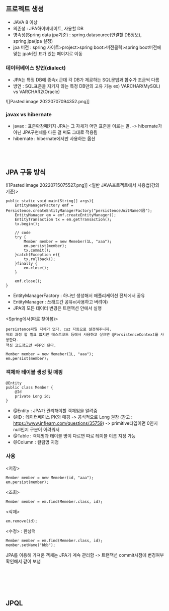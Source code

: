 ## 프로젝트 생성
- JAVA 8 이상
- 의존성 : JPA하이버네이트, 사용할 DB
- 영속성(Spring data jpa기준) : spring.datasource(연결할 DB정보), spring.jpa(jpa 설정)
- jpa 버전 : spring 사이트>project>spring boot>버전클릭>spring boot버전에 맞는 jpa버전 표가 있는 페이지로 이동


### 데이터베이스 방언(dialect)
- JPA는 특정 DB에 종속x
근데 각 DB가 제공하는 SQL문법과 함수가 조금씩 다름
- 방언 : SQL표준을 지키지 않는 특정 DB만의 고유 기능
ex) VARCHAR(MySQL) vs VARCHAR2(Oracle)

![[Pasted image 20220707094352.png]]

### javax vs hibernate
- javax : 표준확장패키지
JPA는 그 자체가 어떤 표준을 이르는 말. -> hibernate가 아닌 JPA구현체를 다른 걸 써도 그대로 적용됨
- hibernate : hibernate에서만 사용하는 옵션
</br></br></br></br>

## JPA 구동 방식
![[Pasted image 20220715075527.png]]
<일반 JAVA프로젝트에서 사용법(강의 기준)>
```
public static void main(String[] args){
	EntityManagerFactory emf = Persistence.createEntityManagerFactory("persistenceUnitName이름");
	EntityManager em = emf.createEntityManager();
	EntityTransaction tx = em.getTransaction();
	tx.begin();
	
	// code
	try {
		Member member = new Memeber(1L, "aaa");
		em.persist(member);
		tx.commit();
	}catch(Exception e){
		tx.rollback();
	}finally {
		em.close();
	}
	
	emf.close();
}
```
- EntityManagerFactory : 하나만 생성해서 애플리케이션 전체에서 공유
- EntityManager : 쓰래드간 공유x(사용하고 버려야)
- JPA의 모든 데이터 변경은 트랜잭션 안에서 실행


<Spring에서(따로 찾아봄)>
```
persistence파일 자체가 없다. cuz 자동으로 설정해주니까.
위의 과정 할 필요 없지만 테스트코드 등에서 사용하고 싶으면 @PersistenceContext를 사용한다.
핵심 코드정도만 써주면 된다.

Member member = new Memeber(1L, "aaa");
em.persist(member);
```



### 객체와 테이블 생성 및 매핑
```
@Entity
public class Member {
	@Id
	private Long id;
}
```
- @Entity : JPA가 관리해야할 객체임을 알려줌
- @ID : 데이터베이스 PK와 매핑 -> 공식적으로 Long 권장 (참고 : https://www.inflearn.com/questions/35759) -> primitive타입이면 0인지 null인지 구분이 어려워서
- @Table : 객체명과 테이블 명이 다르면 따로 테이블 이름 지정 가능
- @Column : 컬럼명 지정

### 사용
<저장>
```
Member member = new Memeber(id, "aaa");
em.persist(member);
```
<조회>
```
Member member = em.find(Memeber.class, id);
```
<삭제>
```
em.remove(id);
```
<수정> : 환상적
```
Member member = em.find(Memeber.class, id);
member.setName("bbb");
```
JPA를 이용해 가져온 객체는 JPA가 계속 관리함
-> 트랜잭션 commit시점에 변경여부 확인해서 같이 보냄
  
</br></br></br></br>
## JPQL
